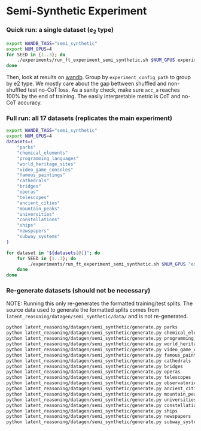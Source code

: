 # Semi-Synthetic Experiment

### Quick run: a single dataset ($e_2$ type)

```bash
export WANDB_TAGS="semi_synthetic"
export NUM_GPUS=4
for SEED in {1..3}; do
    ./experiments/run_ft_experiment_semi_synthetic.sh $NUM_GPUS experiments/semi_synthetic/configs/universities.yaml --seed $SEED
done
```

Then, look at results on [wandb](https://wandb.ai/). Group by `experiment_config_path` to group by e2 type. We mostly care about the gap bettween shuffled and non-shuffled test no-CoT loss. As a sanity check, make sure `acc_a` reaches 100% by the end of training. The easily interpretable metric is CoT and no-CoT accuracy.


### Full run: all 17 datasets (replicates the main experiment)

```bash
export WANDB_TAGS="semi_synthetic"
export NUM_GPUS=4
datasets=(
    "parks"
    "chemical_elements"
    "programming_languages"
    "world_heritage_sites"
    "video_game_consoles"
    "famous_paintings"
    "cathedrals"
    "bridges"
    "operas"
    "telescopes"
    "ancient_cities"
    "mountain_peaks"
    "universities"
    "constellations"
    "ships"
    "newspapers"
    "subway_systems"
)

for dataset in "${datasets[@]}"; do
    for SEED in {1..3}; do
        ./experiments/run_ft_experiment_semi_synthetic.sh $NUM_GPUS "experiments/semi_synthetic/configs/${dataset}.yaml" --seed $SEED
    done
done
```

### Re-generate datasets (should not be necessary)

NOTE: Running this only re-generates the formatted training/test splits. The source data used to generate the formatted splits comes from `latent_reasoning/datagen/semi_synthetic/data/` and is not re-generated.

```bash
python latent_reasoning/datagen/semi_synthetic/generate.py parks
python latent_reasoning/datagen/semi_synthetic/generate.py chemical_elements
python latent_reasoning/datagen/semi_synthetic/generate.py programming_languages
python latent_reasoning/datagen/semi_synthetic/generate.py world_heritage_sites
python latent_reasoning/datagen/semi_synthetic/generate.py video_game_consoles
python latent_reasoning/datagen/semi_synthetic/generate.py famous_paintings
python latent_reasoning/datagen/semi_synthetic/generate.py cathedrals
python latent_reasoning/datagen/semi_synthetic/generate.py bridges
python latent_reasoning/datagen/semi_synthetic/generate.py operas
python latent_reasoning/datagen/semi_synthetic/generate.py telescopes
python latent_reasoning/datagen/semi_synthetic/generate.py observatories
python latent_reasoning/datagen/semi_synthetic/generate.py ancient_cities
python latent_reasoning/datagen/semi_synthetic/generate.py mountain_peaks
python latent_reasoning/datagen/semi_synthetic/generate.py universities
python latent_reasoning/datagen/semi_synthetic/generate.py constellations
python latent_reasoning/datagen/semi_synthetic/generate.py ships
python latent_reasoning/datagen/semi_synthetic/generate.py newspapers
python latent_reasoning/datagen/semi_synthetic/generate.py subway_systems
```